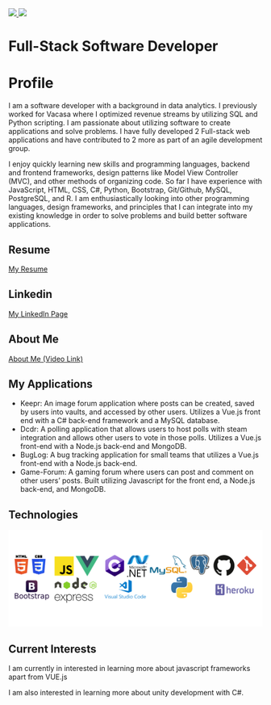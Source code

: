 <div>
  <a href="/" align="left">
    <img src="https://github-readme-stats.vercel.app/api/top-langs/?username=Inlic&text_color=586069&layout=compact&hide_border=true&bg_color=fff&title_color=0366d6&count_private=true&include_all_commits=true" />
  </a>
  <a href="/" align="right">
    <img src="https://github-readme-stats.vercel.app/api?username=Inlic&count_private=true&show_icons=true&icon_color=222&title_color=0366d6&text_color=586069&bg_color=fff&hide=issues&hide_border=true&include_all_commits=true" />
  </a>
</div>

# Full-Stack Software Developer

# Profile

I am a software developer with a background in data analytics.  I previously worked for Vacasa where I optimized revenue streams by utilizing SQL and Python scripting.  I am passionate about utilizing software to create applications and solve problems. I have fully developed 2 Full-stack web applications and have contributed to 2 more as part of an agile development group. 

I enjoy quickly learning new skills and programming languages, backend and frontend frameworks,  design patterns like Model View Controller (MVC), and other methods of organizing code.  So far I have experience with JavaScript, HTML, CSS, C#, Python, Bootstrap, Git/Github, MySQL, PostgreSQL, and R.  I am enthusiastically looking into other programming languages, design frameworks, and principles that I can integrate into my existing knowledge in order to solve problems and build better software applications.

## Resume

[My Resume](./assets/Resume.pdf)

## Linkedin

[My LinkedIn Page](https://www.linkedin.com/in/benjamin-wiedeback/)


## About Me

[About Me (Video Link)](https://www.youtube.com/watch?v=C6EHGe_EhY8&feature=youtu.be)

## My Applications

- Keepr: An image forum application where posts can be created, saved by users into vaults, and accessed by other users. Utilizes a Vue.js front end with a C# back-end framework and a MySQL database.  
- Dcdr: A polling application that allows users to host polls with steam integration and allows other users to vote in those polls.  Utilizes a Vue.js front-end with a Node.js back-end and MongoDB.
- BugLog: A bug tracking application for small teams that utilizes a Vue.js front-end with a Node.js back-end.
- Game-Forum: A gaming forum where users can post and comment on other users’ posts. Built utilizing Javascript for the front end, a Node.js back-end, and MongoDB.


## Technologies

<div>
    <img src="./assets/Technologies.png" />
</div>

## Current Interests

I am currently in interested in learning more about javascript frameworks apart from VUE.js

I am also interested in learning more about unity development with C#.
